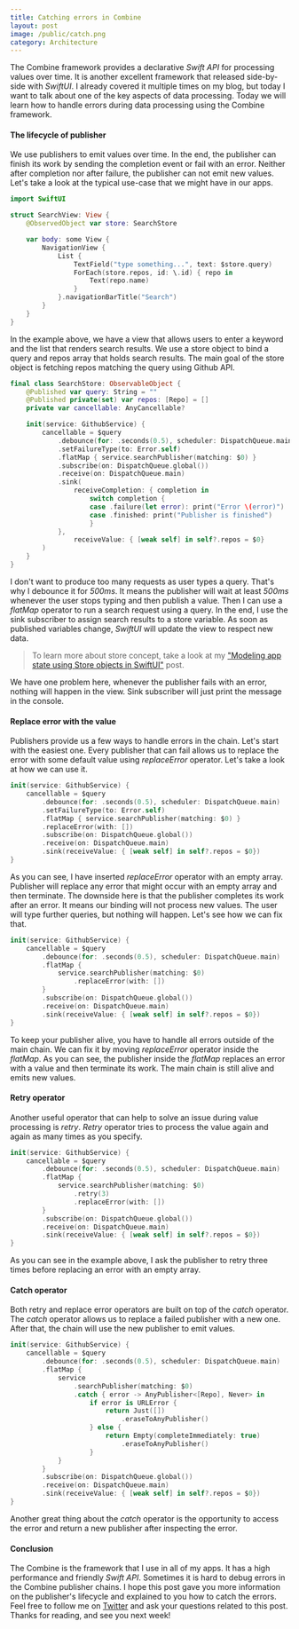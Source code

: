 ```yaml
---
title: Catching errors in Combine
layout: post
image: /public/catch.png
category: Architecture
---
```


The Combine framework provides a declarative *Swift API* for processing values over time. It is another excellent framework that released side-by-side with *SwiftUI*. I already covered it multiple times on my blog, but today I want to talk about one of the key aspects of data processing. Today we will learn how to handle errors during data processing using the Combine framework.

#### The lifecycle of publisher
We use publishers to emit values over time. In the end, the publisher can finish its work by sending the completion event or fail with an error. Neither after completion nor after failure, the publisher can not emit new values. Let's take a look at the typical use-case that we might have in our apps.

```swift
import SwiftUI

struct SearchView: View {
    @ObservedObject var store: SearchStore

    var body: some View {
        NavigationView {
            List {
                TextField("type something...", text: $store.query)
                ForEach(store.repos, id: \.id) { repo in
                    Text(repo.name)
                }
            }.navigationBarTitle("Search")
        }
    }
}
```

In the example above, we have a view that allows users to enter a keyword and the list that renders search results. We use a store object to bind a query and repos array that holds search results. The main goal of the store object is fetching repos matching the query using Github API.

```swift
final class SearchStore: ObservableObject {
    @Published var query: String = ""
    @Published private(set) var repos: [Repo] = []
    private var cancellable: AnyCancellable?

    init(service: GithubService) {
        cancellable = $query
            .debounce(for: .seconds(0.5), scheduler: DispatchQueue.main)
            .setFailureType(to: Error.self)
            .flatMap { service.searchPublisher(matching: $0) }
            .subscribe(on: DispatchQueue.global())
            .receive(on: DispatchQueue.main)
            .sink(
                receiveCompletion: { completion in
                    switch completion {
                    case .failure(let error): print("Error \(error)")
                    case .finished: print("Publisher is finished")
                    }
            },
                receiveValue: { [weak self] in self?.repos = $0}
        )
    }
}
```

I don't want to produce too many requests as user types a query. That's why I debounce it for *500ms*. It means the publisher will wait at least *500ms* whenever the user stops typing and then publish a value. Then I can use a *flatMap* operator to run a search request using a query. In the end, I use the sink subscriber to assign search results to a store variable. As soon as published variables change, *SwiftUI* will update the view to respect new data.

> To learn more about store concept, take a look at my ["Modeling app state using Store objects in SwiftUI"](/2019/09/04/modeling-app-state-using-store-objects-in-swiftui/) post.

We have one problem here, whenever the publisher fails with an error, nothing will happen in the view. Sink subscriber will just print the message in the console.

#### Replace error with the value
Publishers provide us a few ways to handle errors in the chain. Let's start with the easiest one. Every publisher that can fail allows us to replace the error with some default value using *replaceError* operator. Let's take a look at how we can use it.

```swift
init(service: GithubService) {
    cancellable = $query
        .debounce(for: .seconds(0.5), scheduler: DispatchQueue.main)
        .setFailureType(to: Error.self)
        .flatMap { service.searchPublisher(matching: $0) }
        .replaceError(with: [])
        .subscribe(on: DispatchQueue.global())
        .receive(on: DispatchQueue.main)
        .sink(receiveValue: { [weak self] in self?.repos = $0})
}
```

As you can see, I have inserted *replaceError* operator with an empty array. Publisher will replace any error that might occur with an empty array and then terminate. The downside here is that the publisher completes its work after an error. It means our binding will not process new values. The user will type further queries, but nothing will happen. Let's see how we can fix that.

```swift
init(service: GithubService) {
    cancellable = $query
        .debounce(for: .seconds(0.5), scheduler: DispatchQueue.main)
        .flatMap { 
            service.searchPublisher(matching: $0)
                .replaceError(with: []) 
        }
        .subscribe(on: DispatchQueue.global())
        .receive(on: DispatchQueue.main)
        .sink(receiveValue: { [weak self] in self?.repos = $0})
}
```

To keep your publisher alive, you have to handle all errors outside of the main chain. We can fix it by moving *replaceError* operator inside the *flatMap*. As you can see, the publisher inside the *flatMap* replaces an error with a value and then terminate its work. The main chain is still alive and emits new values.

#### Retry operator
Another useful operator that can help to solve an issue during value processing is *retry*. *Retry* operator tries to process the value again and again as many times as you specify.

```swift
init(service: GithubService) {
    cancellable = $query
        .debounce(for: .seconds(0.5), scheduler: DispatchQueue.main)
        .flatMap {
            service.searchPublisher(matching: $0)
                .retry(3)
                .replaceError(with: [])
        }
        .subscribe(on: DispatchQueue.global())
        .receive(on: DispatchQueue.main)
        .sink(receiveValue: { [weak self] in self?.repos = $0})
}
```

As you can see in the example above, I ask the publisher to retry three times before replacing an error with an empty array.

#### Catch operator
Both retry and replace error operators are built on top of the *catch* operator. The *catch* operator allows us to replace a failed publisher with a new one. After that, the chain will use the new publisher to emit values.

```swift
init(service: GithubService) {
    cancellable = $query
        .debounce(for: .seconds(0.5), scheduler: DispatchQueue.main)
        .flatMap {
            service
                .searchPublisher(matching: $0)
                .catch { error -> AnyPublisher<[Repo], Never> in
                    if error is URLError {
                        return Just([])
                            .eraseToAnyPublisher()
                    } else {
                        return Empty(completeImmediately: true)
                            .eraseToAnyPublisher()
                    }
            }
        }
        .subscribe(on: DispatchQueue.global())
        .receive(on: DispatchQueue.main)
        .sink(receiveValue: { [weak self] in self?.repos = $0})
}
```

Another great thing about the *catch* operator is the opportunity to access the error and return a new publisher after inspecting the error.

#### Conclusion
The Combine is the framework that I use in all of my apps. It has a high performance and friendly *Swift API*. Sometimes it is hard to debug errors in the Combine publisher chains. I hope this post gave you more information on the publisher's lifecycle and explained to you how to catch the errors. Feel free to follow me on [Twitter](https://twitter.com/mecid) and ask your questions related to this post. Thanks for reading, and see you next week!
